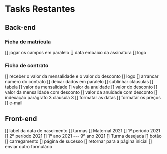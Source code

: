 # Tasks Restantes

## Back-end
### Ficha de matrícula
[] jogar os campos em paralelo
[] data embaixo da assinatura
[] logo
### Ficha de contrato
[] receber o valor da mensalidade e o valor do desconto
[] logo
[] arrancar número do contrato
[] deixar dados em paralelo
[] sublinhar cláusulas
[] tabela
    [] valor da mensalidade
    [] valor da anuidade
    [] valor do desconto
    [] valor da mensalidade com desconto
    [] valor da anuidade com desconto
[] indexação parágrafo 3 clausula 3
[] formatar as datas
[] formatar os preços
[] e-mail

## Front-end
[] label da data de nascimento
[] turmas
    [] Maternal 2021
    [] 1º período 2021
    [] 2º período 2021
    [] 1º ano 2021 --- 9º ano 2021
    [] Turma desejada
[] botão
    [] carregamento
[] página de sucesso
    [] retornar para a página inicial
    [] enviar outro formulário
